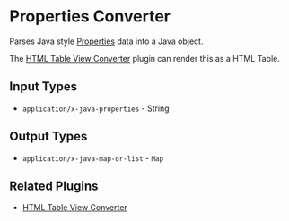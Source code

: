 # Properties Converter

Parses Java style [Properties][] data into a Java object.

The [HTML Table View Converter](/manual/content-converters/html-table-view.md) plugin can render this as a HTML Table.

## Input Types

- `application/x-java-properties` - String

## Output Types

- `application/x-java-map-or-list` - `Map`

## Related Plugins

- [HTML Table View Converter](/manual/content-converters/html-table-view.md)

[Properties]: https://docs.oracle.com/javase/8/docs/api/java/util/Properties.html#load-java.io.Reader-